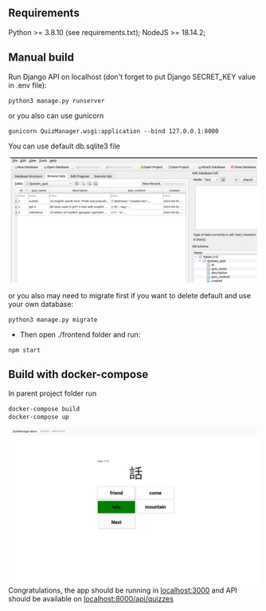 ## Requirements
Python >= 3.8.10 (see requirements.txt);
NodeJS >= 18.14.2;

## Manual build
Run Django API on localhost (don't forget to put Django SECRET_KEY value in .env file):
```
python3 manage.py runserver
```
or you also can use gunicorn
```
gunicorn QuizManager.wsgi:application --bind 127.0.0.1:8000
```
You can use default db.sqlite3 file

![image](../screenshots/db_view.png)

or you also may need to migrate first if you want to delete default and use your own database:
```
python3 manage.py migrate
```
- Then open ./frontend folder and run:
```
npm start
```

## Build with docker-compose
In parent project folder run
```
docker-compose build
docker-compose up
```
![image](../screenshots/jlpt-5.png)
Congratulations, the app should be running in [localhost:3000](http://localhost:3000)
and API should be available on [localhost:8000/api/quizzes](http://localhost:8000/api/quizzes)
